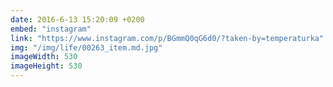 ```yaml
---
date: 2016-6-13 15:20:09 +0200
embed: "instagram"
link: "https://www.instagram.com/p/BGmmQ0qG6d0/?taken-by=temperaturka"
img: "/img/life/00263_item.md.jpg"
imageWidth: 530
imageHeight: 530
---
```


